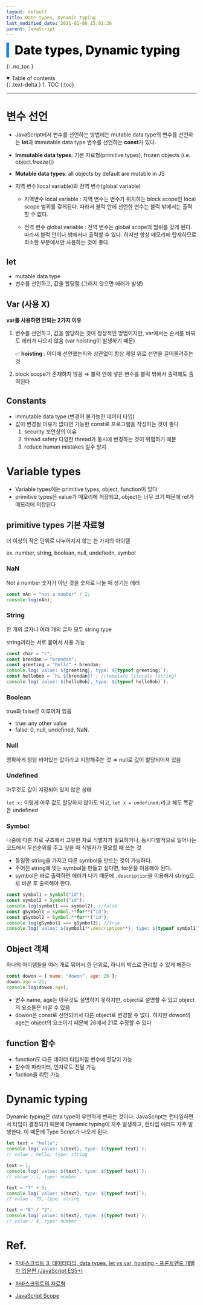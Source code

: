 ```yaml
---
layout: default
title: Date types, Dynamic typing
last_modified_date: 2021-02-08 15:02:26
parent: JavaScript
---
```


<div style="font-size:32px; font-weight: 800; border-left: 7px solid #0687f0; padding-left:15px !important; color:#000000; margin-bottom:15px;">Date types, Dynamic typing</div>

{: .no_toc }

<details open markdown="block">
  <summary>
    Table of contents
  </summary>
  {: .text-delta }
1. TOC
{:toc}
</details>

---

# 변수 선언

- JavaScript에서 변수를 선언하는 방법에는 mutable data type의 변수를 선언하는 **let**과 immutable data type 변수를 선언하는 **const**가 있다.
- **Immutable data types**: 기본 자료형(primitive types), frozen objects (i.e. object.freeze())
- **Mutable data types**: all objects by default are mutable in JS
- 지역 변수(local variable)와 전역 변수(global variable)

  - 지역변수 local variable : 지역 변수는 변수가 위치하는 block scope인 local scope 범위를 갖게된다. 따라서 블럭 안에 선언한 변수는 블럭 밖에서는 출력할 수 없다.

  - 전역 변수 global variable : 전역 변수는 global scope의 범위를 갖게 된다. 따라서 블럭 안이나 밖에서나 출력할 수 있다. 하지만 항상 메모리에 탑재하므로 최소한 부분에서만 사용하는 것이 좋다.

## let

- mutable data type
- 변수를 선언하고, 값을 할당함 (그러지 않으면 에러가 발생)

## Var (사용 X)

**var를 사용하면 안되는 2가지 이유**

1. 변수를 선언하고, 값을 할당하는 것이 정상적인 방법이지만, var에서는 순서를 바꿔도 에러가 나오지 않음 (var hoisting이 발생하기 때문)

   ✅ **hoisting** : 어디에 선언했는지와 상관없이 항상 제일 위로 선언을 끌어올려주는 것

2. block scope가 존재하지 않음 ⇒ 블럭 안에 넣은 변수를 블럭 밖에서 출력해도 출력된다

## Constants

- immutable data type (변경이 불가능한 데이터 타입)
- 값이 변경될 이유가 없다면 가능한 const로 프로그램을 작성하는 것이 좋다
  1. security 보안상의 이유
  2. thread safety 다양한 thread가 동시에 변경하는 것이 위험하기 때문
  3. reduce human mistakes 실수 방지

# Variable types

- Variable types에는 primitive types, object, function이 있다
- primitive types은 value가 메모리에 저장되고, object는 너무 크기 때문에 ref가 메모리에 저장된다

## primitive types 기본 자료형

더 이상의 작은 단위로 나누어지지 않는 한 가지의 아이템

ex. number, string, boolean, null, undefiedn, symbol

### NaN

Not a number 숫자가 아닌 것을 숫자로 나눌 때 생기는 에러

```jsx
const nAn = "not a number" / 2;
console.log(nAn);
```

### String

한 개의 글자나 여러 개의 글자 모두 string type

string끼리는 서로 붙여서 사용 가능

```jsx
const char = "c";
const brendan = "brendan";
const greeting = "hello" + brendan;
console.log(`value: ${greeting}, type: ${typeof greeting}`);
const helloBob = `hi ${brendan}!`; //template literals (string)
console.log(`value: ${helloBob}, type: ${typeof helloBob}`);
```

### Boolean

true와 false로 이루어져 있음

- true: any other value
- false: 0, null, undefined, NaN.

### Null

명확하게 텅텅 비어있는 값이라고 지정해주는 것 ⇒ null로 값이 할당되어져 있음

### Undefined

아무것도 값이 지정되어 있지 않은 상태

`let x;` 이렇게 아무 값도 할당하지 않아도 되고, `let x = undefined;`라고 해도 똑같은 undefined

### Symbol

나중에 다른 자료 구조에서 고유한 자료 식별자가 필요하거나, 동시다발적으로 일어나는 코드에서 우선순위를 주고 싶을 때 식별자가 필요할 때 쓰는 것

- 동일한 string을 가지고 다른 symbol을 만드는 것이 가능하다.
- 주어진 string에 맞는 symbol을 만들고 싶다면, for문을 이용해야 된다.
- symbol은 바로 출력하면 에러가 나기 때문에 `.description`을 이용해서 string으로 바꾼 후 출력해야 한다.

```jsx
const symbol1 = Symbol("id");
const symbol2 = Symbol("id");
console.log(symbol1 === symbol2); //false
const gSymbol1 = Symbol.**for**("id");
const gSymbol2 = Symbol.**for**("id");
console.log(gSymbol1 === gSymbol2); //true
console.log(`value: ${symbol1**.description**}, type: ${typeof symbol1}`);
```

## Object 객체

하나의 아이템들을 여러 개로 묶어서 한 단위로, 하나의 박스로 관리할 수 있게 해준다

```jsx
const dowon = { name: "dowon", age: 26 };
dowon.age = 21;
console.log(dowon.age);
```

- 변수 name, age는 아무것도 설명하지 못하지만, object로 설명할 수 있고 object의 요소들은 바꿀 수 있음
- dowon은 const로 선언되어서 다른 object로 변경할 수 없다. 하지만 dowon의 age는 object의 요소이기 때문에 26에서 21로 수정할 수 있다

## function 함수

- function도 다른 데이터 타입처럼 변수에 할당이 가능
- 함수의 파라미터, 인자로도 전달 가능
- fuction을 리턴 가능

# Dynamic typing

Dynamic typing은 data type이 유연하게 변하는 것이다. JavaScript는 런타임하면서 타입이 결정되기 때문에 Dynamic typing이 자주 발생하고, 런타임 에러도 자주 발생한다. 이 때문에 Type Script가 나오게 된다.

```jsx
let text = "hello";
console.log(`value: ${text}, type: ${typeof text}`);
// value : hello, type: string
```

```jsx
text = 1;
console.log(`value: ${text}, type: ${typeof text}`);
// value : 1, type: number
```

```jsx
text = "7" + 5;
console.log(`value: ${text}, type: ${typeof text}`);
// value : 75, type: string
```

```jsx
text = "8" / "2";
console.log(`value: ${text}, type: ${typeof text}`);
// value : 4, type: number
```

# Ref.

- [자바스크립트 3. 데이터타입, data types, let vs var, hoisting - 프론트엔드 개발자 입문편 (JavaScript ES5+)](https://www.youtube.com/watch?v=OCCpGh4ujb8&list=PLv2d7VI9OotTVOL4QmPfvJWPJvkmv6h-2&index=3)

- [자바스크립트의 자료형](https://developer.mozilla.org/ko/docs/Web/JavaScript/Data_structures)

- [JavaScript Scope](http://jun.hansung.ac.kr/CWP/Javascript/JavaScript%20Scope.html)
